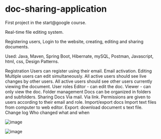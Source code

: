 # doc-sharing-application

First project in the start@google course.

Real-time file editing system.

Registering users, Login to the website, creating, editing and sharing documents.

Used: Java, Maven, Spring Boot, Hibernate, mySQL, Postman, Javascript, html, css, Design Patterns.



Registration
    Users can register using their email.
    Email activation.
Editing
    Multiple users can edit simultaneously.
    All active users should see live changes by other users.
    All active users should see other users currently viewing the document.
User roles
    Editor - can edit the doc.
    Viewer - can only view the doc.
Folder management
    Docs can be organized in folders and subfolders.
Sharing Docs
    Via mail.
    Via link.
Permissions are given to users according to their email and role.
Import/export docs
    Import text files from computer to web editor.
    Export: download document s text file.
Change log
    Who changed what and when


![image](https://user-images.githubusercontent.com/76743219/206479568-89878382-83dc-4f19-86e7-6993fddb1681.png)

![image](https://user-images.githubusercontent.com/76743219/206479635-c6e23fbd-3352-4b01-90ce-0ebc670738bf.png)

